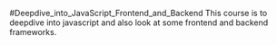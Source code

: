 #Deepdive_into_JavaScript_Frontend_and_Backend
This course is to deepdive into javascript and also look at some frontend and backend frameworks.
